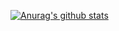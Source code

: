 [![Anurag's github stats](https://github-readme-stats.vercel.app/api?username=gabrielcrevelario)](https://github.com/anuraghazra/github-readme-stats)

